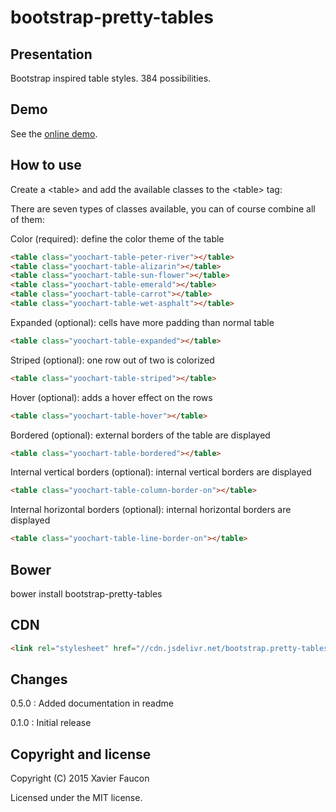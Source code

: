 # bootstrap-pretty-tables

## Presentation

Bootstrap inspired table styles. 384 possibilities.

## Demo

See the [online demo](http://bootstrap-pretty-tables.bitballoon.com/).

## How to use

Create a &lt;table&gt; and add the available classes to the &lt;table&gt; tag:

There are seven types of classes available, you can of course combine all of them:

Color (required): define the color theme of the table
```HTML
<table class="yoochart-table-peter-river"></table>
<table class="yoochart-table-alizarin"></table>
<table class="yoochart-table-sun-flower"></table>
<table class="yoochart-table-emerald"></table>
<table class="yoochart-table-carrot"></table>
<table class="yoochart-table-wet-asphalt"></table>
```

Expanded (optional): cells have more padding than normal table
```HTML
<table class="yoochart-table-expanded"></table>
```

Striped (optional): one row out of two is colorized
```HTML
<table class="yoochart-table-striped"></table>
```

Hover (optional): adds a hover effect on the rows
```HTML
<table class="yoochart-table-hover"></table>
```

Bordered (optional): external borders of the table are displayed
```HTML
<table class="yoochart-table-bordered"></table>
```

Internal vertical borders (optional): internal vertical borders are displayed
```HTML
<table class="yoochart-table-column-border-on"></table>
```

Internal horizontal borders (optional): internal horizontal borders are displayed
```HTML
<table class="yoochart-table-line-border-on"></table>
```

## Bower
bower install bootstrap-pretty-tables

## CDN

```HTML
<link rel="stylesheet" href="//cdn.jsdelivr.net/bootstrap.pretty-tables/0.5.0/bootstrap-pretty-tables.min.css">
```

## Changes
0.5.0 : Added documentation in readme

0.1.0 : Initial release


## Copyright and license

Copyright (C) 2015 Xavier Faucon

Licensed under the MIT license. 

